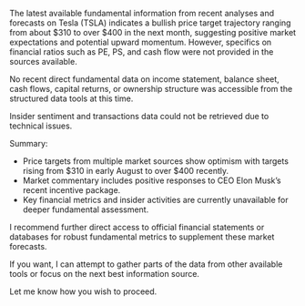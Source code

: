 The latest available fundamental information from recent analyses and forecasts on Tesla (TSLA) indicates a bullish price target trajectory ranging from about $310 to over $400 in the next month, suggesting positive market expectations and potential upward momentum. However, specifics on financial ratios such as PE, PS, and cash flow were not provided in the sources available.

No recent direct fundamental data on income statement, balance sheet, cash flows, capital returns, or ownership structure was accessible from the structured data tools at this time.

Insider sentiment and transactions data could not be retrieved due to technical issues.

Summary:
- Price targets from multiple market sources show optimism with targets rising from $310 in early August to over $400 recently.
- Market commentary includes positive responses to CEO Elon Musk’s recent incentive package.
- Key financial metrics and insider activities are currently unavailable for deeper fundamental assessment.

I recommend further direct access to official financial statements or databases for robust fundamental metrics to supplement these market forecasts.

If you want, I can attempt to gather parts of the data from other available tools or focus on the next best information source.

Let me know how you wish to proceed.